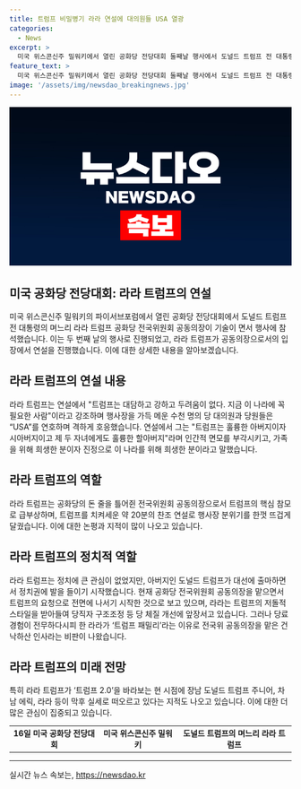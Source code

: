 ```yaml
---
title: 트럼프 비밀병기 라라 연설에 대의원들 USA 열광
categories:
  - News
excerpt: >
  미국 위스콘신주 밀워키에서 열린 공화당 전당대회 둘째날 행사에서 도널드 트럼프 전 대통령의 며느리 라라 트럼프가 열정적인 연설을 펼치며 행사를 뜨겁게 달궜다. 라라는 트럼프를 가족 중심의 훌륭한 인간으로 소개하고, 트럼프의 미국 재건을 위한 열망을 강조하며 찬조를 호소했다. 트럼프 가족의 정치 진출과 트럼프 주니어의 향후 활동 가능성에 대한 관측도 제기되었다. 라라의 뜨거운 연설과 트럼프 가족의 정치적 영향력이 주목받고 있다.
feature_text: >
  미국 위스콘신주 밀워키에서 열린 공화당 전당대회 둘째날 행사에서 도널드 트럼프 전 대통령의 며느리 라라 트럼프가 열정적인 연설을 펼치며 행사를 뜨겁게 달궜다. 라라는 트럼프를 가족 중심의 훌륭한 인간으로 소개하고, 트럼프의 미국 재건을 위한 열망을 강조하며 찬조를 호소했다. 트럼프 가족의 정치 진출과 트럼프 주니어의 향후 활동 가능성에 대한 관측도 제기되었다. 라라의 뜨거운 연설과 트럼프 가족의 정치적 영향력이 주목받고 있다.
image: '/assets/img/newsdao_breakingnews.jpg'
---
```


<p><img src="/assets/img/newsdao_breakingnews.jpg" alt="firstkoreanews 속보" /></p>

<h2 data-ke-size="size26">미국 공화당 전당대회: 라라 트럼프의 연설</h2>

<p data-ke-size="size16">미국 위스콘신주 밀워키의 파이서브포럼에서 열린 공화당 전당대회에서 도널드 트럼프 전 대통령의 며느리 라라 트럼프 공화당 전국위원회 공동의장이 기술이 면서 행사에 참석했습니다. 이는 두 번째 날의 행사로 진행되었고, 라라 트럼프가 공동의장으로서의 입장에서 연설을 진행했습니다. 이에 대한 상세한 내용을 알아보겠습니다.</p>

<h2 data-ke-size="size26">라라 트럼프의 연설 내용</h2>

<p data-ke-size="size16">라라 트럼프는 연설에서 "트럼프는 대담하고 강하고 두려움이 없다. 지금 이 나라에 꼭 필요한 사람"이라고 강조하며 행사장을 가득 메운 수천 명의 당 대의원과 당원들은 “USA”를 연호하며 격하게 호응했습니다. 연설에서 그는 "트럼프는 훌륭한 아버지이자 시아버지이고 제 두 자녀에게도 훌륭한 할아버지"라며 인간적 면모를 부각시키고, 가족을 위해 희생한 분이자 진정으로 이 나라를 위해 희생한 분이라고 말했습니다.</p>

<h2 data-ke-size="size26">라라 트럼프의 역할</h2>

<p data-ke-size="size16">라라 트럼프는 공화당의 돈 줄을 틀어쥔 전국위원회 공동의장으로서 트럼프의 핵심 참모로 급부상하며, 트럼프를 치켜세운 약 20분의 찬조 연설로 행사장 분위기를 한껏 뜨겁게 달궜습니다. 이에 대한 논평과 지적이 많이 나오고 있습니다.</p>

<h2 data-ke-size="size26">라라 트럼프의 정치적 역할</h2>

<p data-ke-size="size16">라라 트럼프는 정치에 큰 관심이 없었지만, 아버지인 도널드 트럼프가 대선에 출마하면서 정치권에 발을 들이기 시작했습니다. 현재 공화당 전국위원회 공동의장을 맡으면서 트럼프의 요청으로 전면에 나서기 시작한 것으로 보고 있으며, 라라는 트럼프의 저돌적 스타일을 받아들여 당직자 구조조정 등 당 체질 개선에 앞장서고 있습니다. 그러나 당료 경험이 전무하다시피 한 라라가 ‘트럼프 패밀리’라는 이유로 전국위 공동의장을 맡은 건 낙하산 인사라는 비판이 나왔습니다.</p>

<h2 data-ke-size="size26">라라 트럼프의 미래 전망</h2>

<p data-ke-size="size16">특히 라라 트럼프가 ‘트럼프 2.0’을 바라보는 현 시점에 장남 도널드 트럼프 주니어, 차남 에릭, 라라 등이 막후 실세로 떠오르고 있다는 지적도 나오고 있습니다. 이에 대한 더 많은 관심이 집중되고 있습니다.</p>

<table>
    <tr>
        <td style="text-align: center; height: 17px;"><b>16일 미국 공화당 전당대회</b></td>
        <td style="text-align: center; height: 17px;"><b>미국 위스콘신주 밀워키</b></td>
        <td style="text-align: center; height: 17px;"><b>도널드 트럼프의 며느리 라라 트럼프</b></td>
    </tr>
</table>

<p><hr></p>
실시간 뉴스 속보는, <a href="https://newsdao.kr" rel="dofollow">https://newsdao.kr</a>


